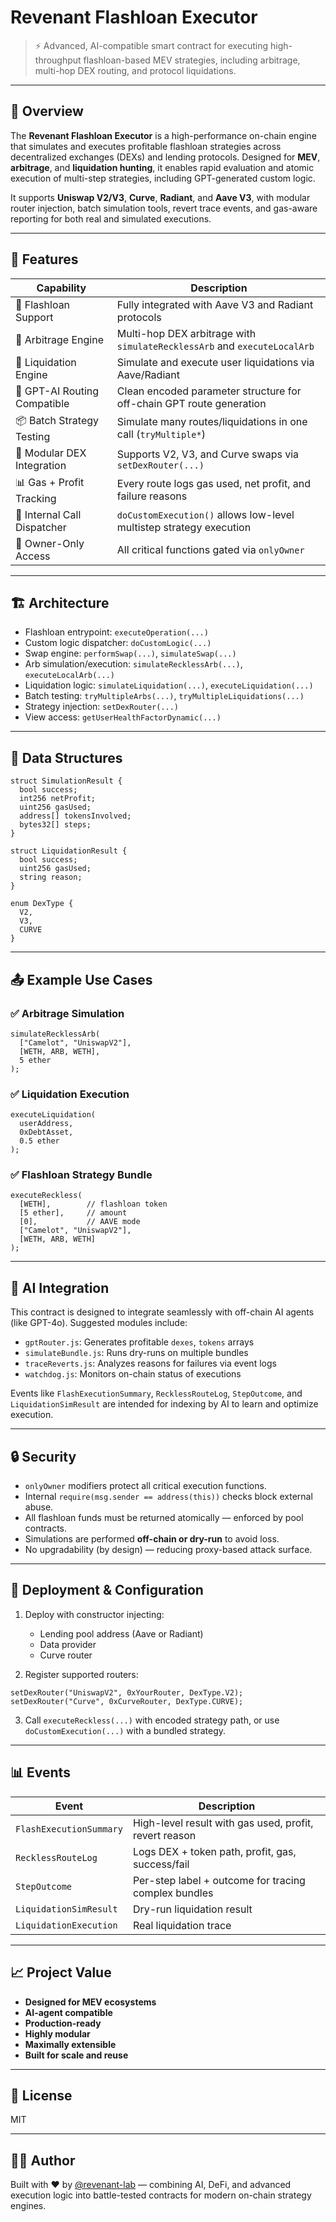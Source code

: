 # Revenant Flashloan Executor

> ⚡ Advanced, AI-compatible smart contract for executing high-throughput flashloan-based MEV strategies, including arbitrage, multi-hop DEX routing, and protocol liquidations.

---

## 🧠 Overview

The **Revenant Flashloan Executor** is a high-performance on-chain engine that simulates and executes profitable flashloan strategies across decentralized exchanges (DEXs) and lending protocols. Designed for **MEV**, **arbitrage**, and **liquidation hunting**, it enables rapid evaluation and atomic execution of multi-step strategies, including GPT-generated custom logic.

It supports **Uniswap V2/V3**, **Curve**, **Radiant**, and **Aave V3**, with modular router injection, batch simulation tools, revert trace events, and gas-aware reporting for both real and simulated executions.

---

## 🚀 Features

| Capability                         | Description |
|------------------------------------|-------------|
| 🏦 Flashloan Support               | Fully integrated with Aave V3 and Radiant protocols |
| 🔁 Arbitrage Engine                | Multi-hop DEX arbitrage with `simulateRecklessArb` and `executeLocalArb` |
| 🧪 Liquidation Engine              | Simulate and execute user liquidations via Aave/Radiant |
| 🤖 GPT-AI Routing Compatible       | Clean encoded parameter structure for off-chain GPT route generation |
| 📦 Batch Strategy Testing          | Simulate many routes/liquidations in one call (`tryMultiple*`) |
| 🔀 Modular DEX Integration         | Supports V2, V3, and Curve swaps via `setDexRouter(...)` |
| 📊 Gas + Profit Tracking           | Every route logs gas used, net profit, and failure reasons |
| 🧱 Internal Call Dispatcher        | `doCustomExecution()` allows low-level multistep strategy execution |
| 🔐 Owner-Only Access               | All critical functions gated via `onlyOwner` |

---

## 🏗️ Architecture

- Flashloan entrypoint: `executeOperation(...)`
- Custom logic dispatcher: `doCustomLogic(...)`
- Swap engine: `performSwap(...)`, `simulateSwap(...)`
- Arb simulation/execution: `simulateRecklessArb(...)`, `executeLocalArb(...)`
- Liquidation logic: `simulateLiquidation(...)`, `executeLiquidation(...)`
- Batch testing: `tryMultipleArbs(...)`, `tryMultipleLiquidations(...)`
- Strategy injection: `setDexRouter(...)`
- View access: `getUserHealthFactorDynamic(...)`

---

## 🧬 Data Structures

```solidity
struct SimulationResult {
  bool success;
  int256 netProfit;
  uint256 gasUsed;
  address[] tokensInvolved;
  bytes32[] steps;
}

struct LiquidationResult {
  bool success;
  uint256 gasUsed;
  string reason;
}

enum DexType {
  V2,
  V3,
  CURVE
}
````

---

## 📤 Example Use Cases

### ✅ Arbitrage Simulation

```solidity
simulateRecklessArb(
  ["Camelot", "UniswapV2"],
  [WETH, ARB, WETH],
  5 ether
);
```

### ✅ Liquidation Execution

```solidity
executeLiquidation(
  userAddress,
  0xDebtAsset,
  0.5 ether
);
```

### ✅ Flashloan Strategy Bundle

```solidity
executeReckless(
  [WETH],        // flashloan token
  [5 ether],     // amount
  [0],           // AAVE mode
  ["Camelot", "UniswapV2"],
  [WETH, ARB, WETH]
);
```

---

## 🧠 AI Integration

This contract is designed to integrate seamlessly with off-chain AI agents (like GPT-4o). Suggested modules include:

* `gptRouter.js`: Generates profitable `dexes`, `tokens` arrays
* `simulateBundle.js`: Runs dry-runs on multiple bundles
* `traceReverts.js`: Analyzes reasons for failures via event logs
* `watchdog.js`: Monitors on-chain status of executions

Events like `FlashExecutionSummary`, `RecklessRouteLog`, `StepOutcome`, and `LiquidationSimResult` are intended for indexing by AI to learn and optimize execution.

---

## 🔒 Security

* `onlyOwner` modifiers protect all critical execution functions.
* Internal `require(msg.sender == address(this))` checks block external abuse.
* All flashloan funds must be returned atomically — enforced by pool contracts.
* Simulations are performed **off-chain or dry-run** to avoid loss.
* No upgradability (by design) — reducing proxy-based attack surface.

---

## 🔧 Deployment & Configuration

1. Deploy with constructor injecting:

   * Lending pool address (Aave or Radiant)
   * Data provider
   * Curve router

2. Register supported routers:

```solidity
setDexRouter("UniswapV2", 0xYourRouter, DexType.V2);
setDexRouter("Curve", 0xCurveRouter, DexType.CURVE);
```

3. Call `executeReckless(...)` with encoded strategy path, or use `doCustomExecution(...)` with a bundled strategy.

---

## 📊 Events

| Event                   | Description                                            |
| ----------------------- | ------------------------------------------------------ |
| `FlashExecutionSummary` | High-level result with gas used, profit, revert reason |
| `RecklessRouteLog`      | Logs DEX + token path, profit, gas, success/fail       |
| `StepOutcome`           | Per-step label + outcome for tracing complex bundles   |
| `LiquidationSimResult`  | Dry-run liquidation result                             |
| `LiquidationExecution`  | Real liquidation trace                                 |

---

## 📈 Project Value

* **Designed for MEV ecosystems**
* **AI-agent compatible**
* **Production-ready**
* **Highly modular**
* **Maximally extensible**
* **Built for scale and reuse**

---

## 📜 License

MIT

---

## 👨‍💻 Author

Built with ❤️ by [@revenant-lab](https://github.com/revenant-lab) — combining AI, DeFi, and advanced execution logic into battle-tested contracts for modern on-chain strategy engines.

